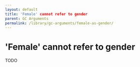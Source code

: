 ```yaml
---
layout: default
title: 'Female' cannot refer to gender
parent: GC Arguments
permalink: /library/gc-arguments/female-as-gender/
---
```


# 'Female' cannot refer to gender

TODO
